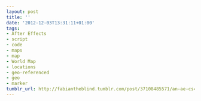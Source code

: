 ```yaml
---
layout: post
title: ''
date: '2012-12-03T13:31:11+01:00'
tags:
- After Effects
- script
- code
- maps
- map
- World Map
- locations
- geo-referenced
- geo
- marker
tumblr_url: http://fabiantheblind.tumblr.com/post/37108485571/an-ae-cs4-script-for-creating-2d-and-3d-geo
---
```

